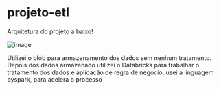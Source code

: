 # projeto-etl

Arquitetura do projeto a baixo!

![image](https://user-images.githubusercontent.com/121688647/233818620-6f90bffe-3255-4ef1-935d-93f1764bf1bf.png)


Utilizei o blob para armazenamento dos dados sem nenhum tratamento.
Depois dos dados armazenado utilizei o Databricks para trabalhar o tratamento dos dados e aplicação de regra de negocio, usei a linguagem pyspark, para acelera o processo 
